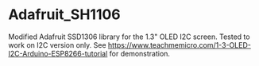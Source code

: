 # Adafruit_SH1106

Modified Adafruit SSD1306 library for the 1.3" OLED I2C screen. Tested to work on I2C version only.
See https://www.teachmemicro.com/1-3-OLED-I2C-Arduino-ESP8266-tutorial for demonstration.
